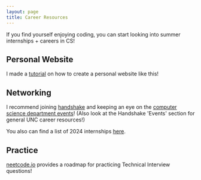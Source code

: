 ```yaml
---
layout: page
title: Career Resources
---
```


If you find yourself enjoying coding, you can start looking into summer internships + careers in CS!

## Personal Website

I made a [tutorial](/resources/personal-site.html) on how to create a personal website like this!

## Networking

I recommend joining [handshake](https://joinhandshake.com/) and keeping an eye on the [computer science department events](https://cs.unc.edu/events/)! (Also look at the Handshake 'Events' section for general UNC career resources!)

You also can find a list of 2024 internships [here](https://github.com/SimplifyJobs/Summer2024-Internships).

## Practice 

[neetcode.io](https://neetcode.io/roadmap) provides a roadmap for practicing Technical Interview questions!
